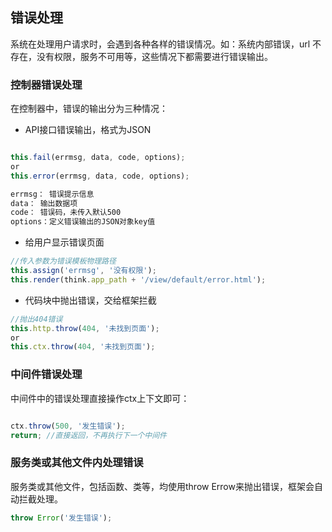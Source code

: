 ## 错误处理

系统在处理用户请求时，会遇到各种各样的错误情况。如：系统内部错误，url 不存在，没有权限，服务不可用等，这些情况下都需要进行错误输出。

### 控制器错误处理

在控制器中，错误的输出分为三种情况：

* API接口错误输出，格式为JSON

```js

this.fail(errmsg, data, code, options);
or
this.error(errmsg, data, code, options);

errmsg： 错误提示信息
data： 输出数据项
code： 错误码，未传入默认500
options：定义错误输出的JSON对象key值
```

* 给用户显示错误页面

```js
//传入参数为错误模板物理路径
this.assign('errmsg', '没有权限');
this.render(think.app_path + '/view/default/error.html');
```

* 代码块中抛出错误，交给框架拦截

```js
//抛出404错误
this.http.throw(404, '未找到页面');
or
this.ctx.throw(404, '未找到页面');
```

### 中间件错误处理

中间件中的错误处理直接操作ctx上下文即可：

```js

ctx.throw(500, '发生错误');
return; //直接返回，不再执行下一个中间件
```

### 服务类或其他文件内处理错误
服务类或其他文件，包括函数、类等，均使用throw Errow来抛出错误，框架会自动拦截处理。

```js
throw Error('发生错误');
```
